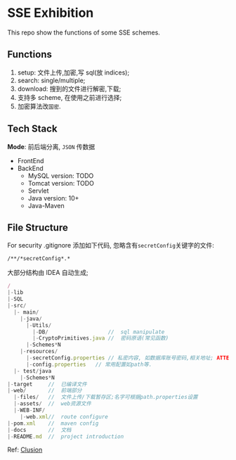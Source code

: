 # SSE Exhibition

This repo show the functions of some SSE schemes.

## Functions

1. setup: 文件上传,加密,写 sql(放 indices);
2. search: single/multiple;
3. download: 搜到的文件进行解密,下载;
4. 支持多 scheme, 在使用之前进行选择;
5. 加密算法改`国密`.

## Tech Stack

**Mode**:
前后端分离, `JSON` 传数据

- FrontEnd
- BackEnd
  - MySQL version: TODO
  - Tomcat version: TODO
  - Servlet
  - Java version: 10+
  - Java-Maven

## File Structure

For security
.gitignore 添加如下代码, 忽略含有`secretConfig`关键字的文件:

```shell
/**/*secretConfig*.*
```

大部分结构由 IDEA 自动生成;

```JavaScript
/
|-lib
|-SQL
|-src/
  |- main/
    |-java/
      |-Utils/
        |-DB/                   //  sql manipulate
        |-CryptoPrimitives.java //  密码原语(常见函数)
      |-Schemes*N
    |-resources/
      |-secretConfig.properties // 私密内容, 如数据库账号密码,相关地址; ATTENTION: gitignore应该添加
      |-config.properties   // 常用配置如path等.
  |- test/java
    |-Schemes*N
|-target     //  已编译文件
|-web/       //  前端部分
  |-files/   //  文件上传/下载暂存区;名字可根据path.properties设置
  |-assets/  //  web资源文件
  |-WEB-INF/
    |-web.xml//  route configure
|-pom.xml    //  maven config
|-docs       //  文档
|-README.md  //  project introduction
```

Ref: [Clusion](https://github.com/encryptedsystems/Clusion)
